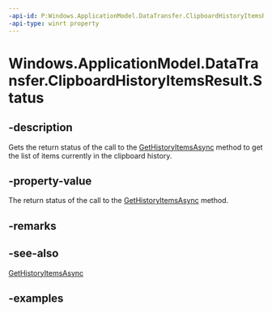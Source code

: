 ```yaml
---
-api-id: P:Windows.ApplicationModel.DataTransfer.ClipboardHistoryItemsResult.Status
-api-type: winrt property
---
```


<!-- Property syntax.
public ClipboardHistoryItemsResultStatus Status { get; }
-->

# Windows.ApplicationModel.DataTransfer.ClipboardHistoryItemsResult.Status

## -description
Gets the return status of the call to the [GetHistoryItemsAsync](clipboard_gethistoryitemsasync_2128899999.md) method to get the list of items currently in the clipboard history.

## -property-value
The return status of the call to the [GetHistoryItemsAsync](clipboard_gethistoryitemsasync_2128899999.md) method.

## -remarks

## -see-also
[GetHistoryItemsAsync](clipboard_gethistoryitemsasync_2128899999.md)

## -examples
